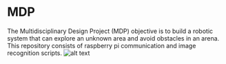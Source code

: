 # MDP
The Multidisciplinary Design Project (MDP) objective is to build a robotic system that can explore an unknown area and avoid obstacles in an arena. This repository consists of raspberry pi communication and image recognition scripts.
![alt text](http://https://github.com/engyp/MDP/blob/master/Documentation/rpi%20diagram.png)
